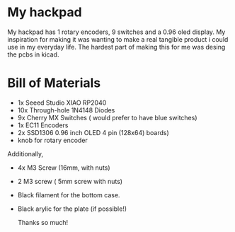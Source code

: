 # My hackpad

My hackpad has 1 rotary encoders, 9 switches and a 0.96 oled display. My inspiration for making it was wanting to make a real tangible product i could use in my everyday life. 
The hardest part of making this for me was desing the pcbs in kicad.

# Bill of Materials

- 1x Seeed Studio XIAO RP2040
- 10x Through-hole 1N4148 Diodes
- 9x Cherry MX Switches ( would prefer to have blue switches)
- 1x EC11 Encoders
- 2x SSD1306 0.96 inch OLED 4 pin (128x64) boards)
- knob for rotary encoder

Additionally,

- 4x M3 Screw (16mm, with nuts)
- 2 M3 screw ( 5mm screw with nuts)
- Black filament for the bottom case.
- Black arylic for the plate (if possible!)

  Thanks so much!
